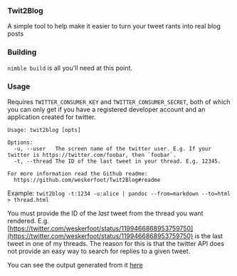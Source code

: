 ### Twit2Blog

A simple tool to help make it easier to turn your tweet rants into real blog posts

### Building
`nimble build` is all you'll need at this point.

### Usage
Requires `TWITTER_CONSUMER_KEY` and `TWITTER_CONSUMER_SECRET`, both of which you can only get if you have a registered developer account and an application created for twitter.

    Usage: twit2blog [opts]

    Options:
      -u, --user   The screen name of the twitter user. E.g. If your twitter is https://twitter.com/foobar, then `foobar`.
      -t, --thread The ID of the last tweet in your thread. E.g. 12345.

    For more information read the Github readme:
      https://github.com/weskerfoot/Twit2Blog#readme

Example: `twit2blog -t:1234 -u:alice | pandoc --from=markdown --to=html > thread.html`

You must provide the ID of the *last* tweet from the thread you want rendered. E.g. [https://twitter.com/weskerfoot/status/1199466868953759750](https://twitter.com/weskerfoot/status/1199466868953759750) is the last tweet in one of my threads. The reason for this is that the twitter API does not provide an easy way to search for replies to a given tweet.

You can see the output generated from it [here](https://wesk.tech/tweet_example.html)
